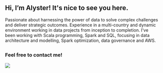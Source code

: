 ## Hi, I’m Alyster! It's nice to see you here.

Passionate about harnessing the power of data to solve complex challenges and deliver strategic outcomes. Experience in a multi-country and dynamic environment working in data projects from inception to completion.
I've been working with Scala programming, Spark and SQL, focusing in data architecture and modelling, Spark optimization, data governance and AWS.

##

### Feel free to contact me!

[<img src="https://img.shields.io/badge/linkedin-%230077B5.svg?&style=for-the-badge&logo=linkedin&logoColor=white" />](https://www.linkedin.com/in/alysterfernandes/)
